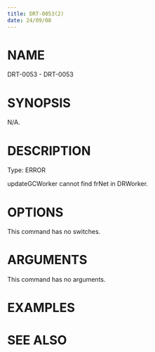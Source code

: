 ```yaml
---
title: DRT-0053(2)
date: 24/09/08
---
```


# NAME

DRT-0053 - DRT-0053

# SYNOPSIS

N/A.

# DESCRIPTION

Type: ERROR

updateGCWorker cannot find frNet in DRWorker.

# OPTIONS

This command has no switches.

# ARGUMENTS

This command has no arguments.

# EXAMPLES

# SEE ALSO
